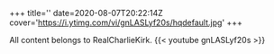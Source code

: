 +++
title=''
date=2020-08-07T20:22:14Z
cover='https://i.ytimg.com/vi/gnLASLyf20s/hqdefault.jpg'
+++

All content belongs to RealCharlieKirk.
{{< youtube gnLASLyf20s >}}
